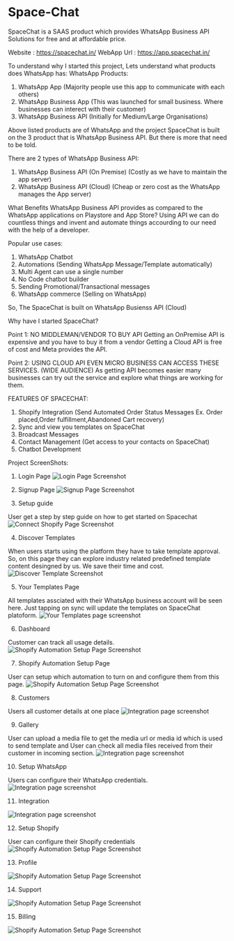 # Space-Chat
SpaceChat is a SAAS product which provides WhatsApp Business API Solutions for free and at affordable price.

Website : https://spacechat.in/
WebApp Url : https://app.spacechat.in/

To understand why I started this project, Lets understand what products does WhatsApp has:
WhatsApp Products:
1. WhatsApp App (Majority people use this app to communicate with each others)
2. WhatsApp Business App (This was launched for small business. Where businesses can interect with their customer)
3. WhatsApp Business API (Initially for Medium/Large Organisations)

Above listed products are of WhatsApp and the project SpaceChat is built on the 3 product that is WhatsApp Business API.
But there is more that need to be told.

There are 2 types of WhatsApp Business API:
1. WhatsApp Business API (On Premise) (Costly as we have to maintain the app server)
2. WhatsApp Business API (Cloud) (Cheap or zero cost as the WhatsApp manages the App server)

What Benefits WhatsApp Business API provides as compared to the WhatsApp applications on Playstore and App Store?
Using API we can do countless things and invent and automate things accourding to our need with the help of a developer.

Popular use cases:
1. WhatsApp Chatbot
2. Automations (Sending WhatsApp Message/Template automatically)
3. Multi Agent can use a single number
4. No Code chatbot builder
5. Sending Promotional/Transactional messages
6. WhatsApp commerce (Selling on WhatsApp)


So, The SpaceChat is built on WhatsApp Busienss API (Cloud)

Why have I started SpaceChat?

Point 1:
NO MIDDLEMAN/VENDOR TO BUY API
Getting an OnPremise API is expensive and you have to buy it from a vendor
Getting a Cloud API is free of cost and Meta provides the API.

Point 2:
USING CLOUD API EVEN MICRO BUSINESS CAN ACCESS THESE SERVICES. (WIDE AUDIENCE)
As getting API becomes easier many businesses can try out the service and explore what things are working for them.


FEATURES OF SPACECHAT:
1. Shopify Integration (Send Automated Order Status Messages Ex. Order placed,Order fulfillment,Abandoned Cart recovery)
2. Sync and view you templates on SpaceChat
3. Broadcast Messages
4. Contact Management (Get access to your contacts on SpaceChat)
5. Chatbot Development

Project ScreenShots:
1. Login Page
![Login Page Screenshot](https://github.com/gshubham533/Space-Chat/blob/main/screenshots/1.%20login.png)

2. Signup Page
![Signup Page Screenshot](https://github.com/gshubham533/Space-Chat/blob/main/screenshots/2.%20singup.png)

3. Setup guide

  User get a step by step guide on how to get started on Spacechat
![Connect Shopify Page Screenshot](https://github.com/gshubham533/Space-Chat/blob/main/screenshots/3.%20setup.png)

4. Discover Templates

  When users starts using the platform they have to take template approval. So, on this page they can explore industry related predefined template content desingned by us. We save their time and cost.
 ![Discover Template Screenshot](https://github.com/gshubham533/Space-Chat/blob/main/screenshots/4.%20discover%20templates.png)
 
5. Your Templates Page

  All templates assciated with their WhatsApp business account will be seen here. Just tapping on sync will update the templates on SpaceChat platoform.
 ![Your Templates page screenshot](https://github.com/gshubham533/Space-Chat/blob/main/screenshots/5.%20Your%20Templates.png)

6. Dashboard

  Customer can track all usage details.
 ![Shopify Automation  Setup Page Screenshot](https://github.com/gshubham533/Space-Chat/blob/main/screenshots/6.%20dashboard.png)
 
7. Shopify Automation  Setup Page

  User can setup which automation to turn on and configure them from this page.
 ![Shopify Automation  Setup Page Screenshot](https://github.com/gshubham533/Space-Chat/blob/main/screenshots/7.%20shopify.png)

8. Customers
  
  Users all customer details at one place
![Integration page screenshot](https://github.com/gshubham533/Space-Chat/blob/main/screenshots/8.%20customers.png)

9. Gallery
  
  User can upload a media file to get the media url or media id which is used to send template and User can check all media files received from their customer in incoming section.
![Integration page screenshot](https://github.com/gshubham533/Space-Chat/blob/main/screenshots/9.%20gallery.png)

10. Setup WhatsApp
  
  Users can configure their WhatsApp credentials.
![Integration page screenshot](https://github.com/gshubham533/Space-Chat/blob/main/screenshots/10.%20setup_whatsapp.png)

11. Integration
  
  
![Integration page screenshot](https://github.com/gshubham533/Space-Chat/blob/main/screenshots/11.%20Integrations.png)


12. Setup Shopify

  User can configure their Shopify credentials
 ![Shopify Automation  Setup Page Screenshot](https://github.com/gshubham533/Space-Chat/blob/main/screenshots/12.%20setup_shopify.png)

13. Profile

 ![Shopify Automation  Setup Page Screenshot](https://github.com/gshubham533/Space-Chat/blob/main/screenshots/13.%20profile.png)


14. Support

 ![Shopify Automation  Setup Page Screenshot](https://github.com/gshubham533/Space-Chat/blob/main/screenshots/14.%20support.png)


15. Billing

 ![Shopify Automation  Setup Page Screenshot](https://github.com/gshubham533/Space-Chat/blob/main/screenshots/15.%20billing.png)